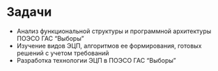 # Задачи
+ Анализ функциональной структуры и программной архитектуры ПОЭСО ГАС “Выборы”
+ Изучение видов ЭЦП, алгоритмов ее формирования, готовых решений с учетом требований
+ Разработка технологии ЭЦП в ПОЭСО ГАС “Выборы”
